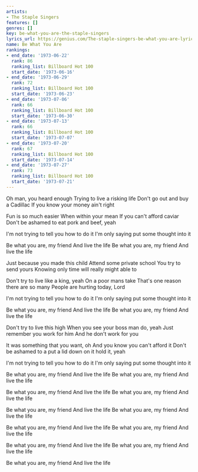 ```yaml
---
artists:
- The Staple Singers
features: []
genres: []
key: be-what-you-are-the-staple-singers
lyrics_url: https://genius.com/The-staple-singers-be-what-you-are-lyrics
name: Be What You Are
rankings:
- end_date: '1973-06-22'
  rank: 86
  ranking_list: Billboard Hot 100
  start_date: '1973-06-16'
- end_date: '1973-06-29'
  rank: 72
  ranking_list: Billboard Hot 100
  start_date: '1973-06-23'
- end_date: '1973-07-06'
  rank: 66
  ranking_list: Billboard Hot 100
  start_date: '1973-06-30'
- end_date: '1973-07-13'
  rank: 66
  ranking_list: Billboard Hot 100
  start_date: '1973-07-07'
- end_date: '1973-07-20'
  rank: 67
  ranking_list: Billboard Hot 100
  start_date: '1973-07-14'
- end_date: '1973-07-27'
  rank: 73
  ranking_list: Billboard Hot 100
  start_date: '1973-07-21'
---
```

Oh man, you heard enough
Trying to live a risking life
Don't go out and buy a Cadillac
If you know your money ain't right

Fun is so much easier
When within your mean
If you can't afford caviar
Don't be ashamed to eat pork and beef, yeah

I'm not trying to tell you how to do it
I'm only saying put some thought into it

Be what you are, my friend
And live the life
Be what you are, my friend
And live the life

Just because you made this child
Attend some private school
You try to send yours
Knowing only time will really might able to

Don't try to live like a king, yeah
On a poor mans take
That's one reason there are so many
People are hurting today, Lord

I'm not trying to tell you how to do it
I'm only saying put some thought into it

Be what you are, my friend
And live the life
Be what you are, my friend
And live the life

Don't try to live this high
When you see your boss man do, yeah
Just remember you work for him
And he don't work for you

It was something that you want, oh
And you know you can't afford it
Don't be ashamed to a put a lid down on it
 hold it, yeah

I'm not trying to tell you how to do it
I'm only saying put some thought into it

Be what you are, my friend
And live the life
Be what you are, my friend
And live the life

Be what you are, my friend
And live the life
Be what you are, my friend
And live the life

Be what you are, my friend
And live the life
Be what you are, my friend
And live the life

Be what you are, my friend
And live the life
Be what you are, my friend
And live the life

Be what you are, my friend
And live the life
Be what you are, my friend
And live the life

Be what you are, my friend
And live the life
